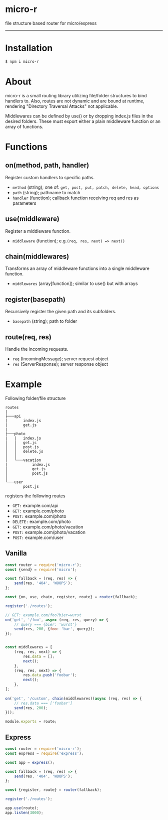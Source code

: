 <h1 align="left">micro-r</h1>

file structure based router for micro/express

***
# Installation

```bash
$ npm i micro-r
```

# About
micro-r is a small routing library utilizing file/folder structures to bind handlers to.
Also, routes are not dynamic and are bound at runtime, rendering "Directory Traversal Attacks" not applicable.

Middlewares can be defined by use() or by dropping index.js files in the desired folders. These must export either a plain middleware function or an array of functions.

# Functions
## on(method, path, handler)
Register custom handlers to specific paths.
* `method` (string); one of: `get, post, put, patch, delete, head, options`
* `path` (string); pathname to match
* `handler` (function); callback function receiving req and res as parameters

## use(middleware)
Register a middleware function.
* `middleware` (function); e.g.`(req, res, next) => next()`

## chain(middlewares)
Transforms an array of middleware functions into a single middleware function.
* `middlewares` (array[function]); similar to use() but with arrays

## register(basepath)
Recursively register the given path and its subfolders.
* `basepath` (string); path to folder

## route(req, res)
Handle the incoming requests.
* `req` (IncomingMessage); server request object
* `res` (ServerResponse); server response object

# Example
Following folder/file structure
```
routes
|
├───api
|       index.js
|       get.js     
|
├───photo
|   |   index.js
│   │   get.js
│   │   post.js
│   │   delete.js
│   │
│   └───vacation
|           index.js
│           get.js
│           post.js
│
└───user
        post.js
```
registers the following routes
* `GET:` example.com/api
* `GET:` example.com/photo
* `POST:` example.com/photo
* `DELETE:` example.com/photo
* `GET:` example.com/photo/vacation
* `POST:` example.com/photo/vacation
* `POST:` example.com/user

## Vanilla
```JavaScript
const router = require('micro-r');
const {send} = require('micro');

const fallback = (req, res) => {
    send(res, '404', 'WOOPS');
};

const {on, use, chain, register, route} = router(fallback);

register('./routes');

// GET: example.com/foo?bier=wurst
on('get', '/foo', async (req, res, query) => {
    // query === {bier: 'wurst'}
    send(res, 200, {foo: 'bar', query});
});


const middlewares = [
    (req, res, next) => {
        res.data = [];
        next();
    },
    (req, res, next) => {
        res.data.push('foobar');
        next();
    },
];
 
on('get', '/custom', chain(middlewares)(async (req, res) => {
    // res.data === ['foobar']
    send(res, 200);
}));

module.exports = route;
```
## Express
```JavaScript
const router = require('micro-r');
const express = require('express');

const app = express();

const fallback = (req, res) => {
    send(res, '404', 'WOOPS');
};

const {register, route} = router(fallback);

register('./routes');

app.use(route);
app.listen(3000);
```
